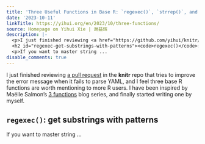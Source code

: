 ```yaml
---
title: 'Three Useful Functions in Base R: `regexec()`, `strrep()`, and `append()`'
date: '2023-10-11'
linkTitle: https://yihui.org/en/2023/10/three-functions/
source: Homepage on Yihui Xie | 谢益辉
description: |-
  <p>I just finished reviewing <a href="https://github.com/yihui/knitr/pull/2294/files">a pull request</a> in the <strong>knitr</strong> repo that tries to improve the error message when it fails to parse YAML, and I feel three base R functions are worth mentioning to more R users. I have been inspired by Maëlle Salmon&rsquo;s <a href="https://masalmon.eu/2023/09/29/three-functions/">3 functions</a> blog series, and finally started writing one by myself.</p>
  <h2 id="regexec-get-substrings-with-patterns"><code>regexec()</code>: get substrings with patterns</h2>
  <p>If you want to master string ...
disable_comments: true
---
```

<p>I just finished reviewing <a href="https://github.com/yihui/knitr/pull/2294/files">a pull request</a> in the <strong>knitr</strong> repo that tries to improve the error message when it fails to parse YAML, and I feel three base R functions are worth mentioning to more R users. I have been inspired by Maëlle Salmon&rsquo;s <a href="https://masalmon.eu/2023/09/29/three-functions/">3 functions</a> blog series, and finally started writing one by myself.</p>
<h2 id="regexec-get-substrings-with-patterns"><code>regexec()</code>: get substrings with patterns</h2>
<p>If you want to master string ...